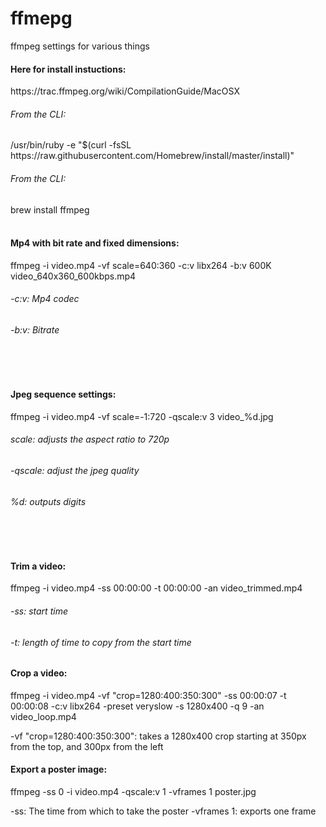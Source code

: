 # ffmepg
ffmpeg settings for various things


<h4>Here for install instuctions:</h4>
https://trac.ffmpeg.org/wiki/CompilationGuide/MacOSX
<br>
<h6>From the CLI:</h6>
/usr/bin/ruby -e "$(curl -fsSL https://raw.githubusercontent.com/Homebrew/install/master/install)"
<br>
<h6>From the CLI:</h6>
brew install ffmpeg
<br>
<br>
<h4>Mp4 with bit rate and fixed dimensions:</h4>

ffmpeg -i video.mp4 -vf scale=640:360 -c:v libx264 -b:v 600K video_640x360_600kbps.mp4

<h6>-c:v: Mp4 codec</h6>
<h6>-b:v: Bitrate</h6>
<br>
<br>
<h4>Jpeg sequence settings:</h4>
ffmpeg -i video.mp4 -vf scale=-1:720 -qscale:v 3 video_%d.jpg
<h6>scale: adjusts the aspect ratio to 720p</h6>
<h6>-qscale: adjust the jpeg quality</h6>
<h6>%d: outputs digits</h6> 
<br>
<br>
<h4>Trim a video:</h4>
ffmpeg -i video.mp4 -ss 00:00:00 -t 00:00:00 -an video_trimmed.mp4

<h6>-ss: start time</h6>
<h6>-t: length of time to copy from the start time</h6>



<h4>Crop a video:</h4>

ffmpeg -i video.mp4 -vf "crop=1280:400:350:300" -ss 00:00:07 -t 00:00:08 -c:v libx264 -preset veryslow -s 1280x400 -q 9 -an video_loop.mp4

-vf "crop=1280:400:350:300": takes a 1280x400 crop starting at 350px from the top, and 300px from the left



<h4>Export a poster image:</h4>
ffmpeg -ss 0 -i video.mp4 -qscale:v 1 -vframes 1 poster.jpg

-ss: The time from which to take the poster
-vframes 1: exports one frame
